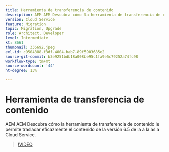 ```yaml
---
title: Herramienta de transferencia de contenido
description: AEM AEM Descubra cómo la herramienta de transferencia de contenido le permite trasladar eficazmente el contenido de la versión 6.5 de la a la as a Cloud Service.
version: Cloud Service
feature: Migration
topic: Migration, Upgrade
role: Architect, Developer
level: Intermediate
kt: 8661
thumbnail: 336692.jpeg
exl-id: c9504888-f3df-4004-bab7-89f5903685e2
source-git-commit: b3e9251bdb18a008be95c1fa9e5c79252a74fc98
workflow-type: tm+mt
source-wordcount: '44'
ht-degree: 13%

---
```


# Herramienta de transferencia de contenido

AEM AEM Descubra cómo la herramienta de transferencia de contenido le permite trasladar eficazmente el contenido de la versión 6.5 de la a la as a Cloud Service.

>[!VIDEO](https://video.tv.adobe.com/v/336692?quality=12&learn=on)
